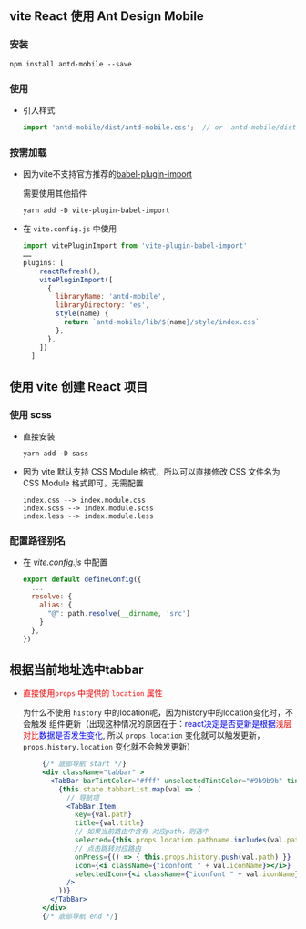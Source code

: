 ## vite React 使用 Ant Design Mobile

### 安装

`npm install antd-mobile --save`

### 使用

* 引入样式

  ```js
  import 'antd-mobile/dist/antd-mobile.css';  // or 'antd-mobile/dist/antd-mobile.less'
  ```

### 按需加载 

* 因为vite不支持官方推荐的[babel-plugin-import](https://github.com/ant-design/babel-plugin-import) 

  需要使用其他插件

  `yarn add -D vite-plugin-babel-import`

* 在 `vite.config.js` 中使用

  ```jsx
  import vitePluginImport from 'vite-plugin-babel-import'
  ……
  plugins: [
      reactRefresh(),
      vitePluginImport([
        {
          libraryName: 'antd-mobile',
          libraryDirectory: 'es',
          style(name) {
            return `antd-mobile/lib/${name}/style/index.css`
          },
        },
      ])
    ]
  ```

  



## 使用 vite 创建 React 项目 

### 使用 scss

* 直接安装 

  `yarn add -D sass`

* 因为 vite 默认支持 CSS Module 格式，所以可以直接修改 CSS 文件名为 CSS Module 格式即可，无需配置

  ```
  index.css --> index.module.css
  index.scss --> index.module.scss
  index.less --> index.module.less
  ```



### 配置路径别名

* 在 *vite.config.js* 中配置

  ```js
  export default defineConfig({
  	...
    resolve: {
      alias: {
        "@": path.resolve(__dirname, 'src')
      }
    },
  })
  ```



## 根据当前地址选中tabbar

* <font color=red>直接使用`props` 中提供的 `location` 属性</font>

  为什么不使用 `history` 中的location呢，因为history中的location变化时，不会触发 组件更新（出现这种情况的原因在于：<font color=blue>react决定是否更新是根据<font color=red>浅层对比</font>数据是否发生变化</font>, 所以 `props.location` 变化就可以触发更新，`props.history.location` 变化就不会触发更新）

```jsx
        {/* 底部导航 start */}
        <div className="tabbar" >
          <TabBar barTintColor="#fff" unselectedTintColor="#9b9b9b" tintColor="#75bea1" tabBarPosition="bottom" hidden={this.state.hiddenTabbar}>
            {this.state.tabbarList.map(val => (
              // 导航项
              <TabBar.Item
                key={val.path}
                title={val.title}
                // 如果当前路由中含有 对应path，则选中
                selected={this.props.location.pathname.includes(val.path)}
                // 点击跳转对应路由
                onPress={() => { this.props.history.push(val.path) }}
                icon={<i className={"iconfont " + val.iconName}></i>}
                selectedIcon={<i className={"iconfont " + val.iconName}></i>}
              />
            ))}
          </TabBar>
        </div>
        {/* 底部导航 end */}
```


